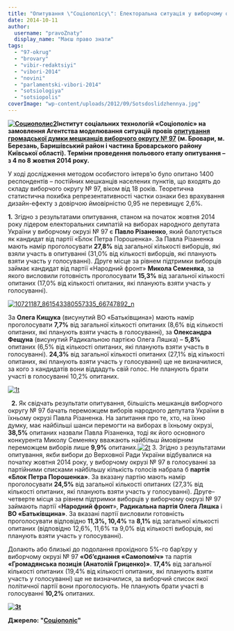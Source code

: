 ```yaml
---
title: "Опитування \"Соціополісу\": Електоральна ситуація у виборчому окрузі № 97 на початку жовтня 2014 року"
date: 2014-10-11
author: 
  username: "pravoZnaty"
  display_name: "Маєш право знати"
tags: 
  - "97-okrug"
  - "brovary"
  - "vibir-redaktsiyi"
  - "vibori-2014"
  - "novini"
  - "parlamentski-vibori-2014"
  - "sotsiologiya"
  - "sotsiopolis"
coverImage: "wp-content/uploads/2012/09/Sotsdoslidzhennya.jpg"
---
```


**[![Социополис2](https://mpz.brovary.org/wp-content/uploads/2012/10/Sotsiopolis2.jpg)](https://mpz.brovary.org/wp-content/uploads/2012/10/Sotsiopolis2.jpg)Інститут соціальних технологій «Соціополіс» на замовлення Агентства моделювання ситуацій провів [опитування громадської думки мешканців виборчого округу № 97](http://sociopolis.ua/en/doslidzhenya/doslidzhenya/202-elect-97/) (м. Бровари, м. Березань, Баришівський район і частина Броварського району Київської області). Терміни проведення польового етапу опитування – з 4 по 8 жовтня 2014 року.**

У ході дослідження методом особистого інтерв’ю було опитано 1400 респон­дентів – постійних мешканців населених пунктів, що входять до складу виборчого округу № 97, віком від 18 років. Теоретична статистична похибка репрезен­тативності частки ознаки без враху­вання дизайн-ефекту з довірчою ймовірністю 0,95 не перевищує 2,6%.

**1.** Згідно з результатами опитування, станом на початок жовтня 2014 року лідером електоральних симпатій на виборах народного депутата України у виборчому окрузі № 97 є **Павло Різаненко**, який балотується як кандидат від партії «Блок Петра Порошенка». За Павла Різаненка мають намір проголосувати **27,8%** від загальної кількості виборців, які взяли участь в опитуванні (31,0% від кількості виборців, які планують взяти участь у голосуванні). Друге місце за рівнем підтримки виборців займає кандидат від партії «Народний фронт» **Микола Семеняка**, за якого висловили готовність проголосувати **15,3%** від загальної кількості опитаних (17,0% від кількості опитаних, які планують взяти участь у голосуванні).

[![10721187_861543380557335_66747892_n](https://mpz.brovary.org/wp-content/uploads/2014/10/10721187_861543380557335_66747892_n.jpg)](https://mpz.brovary.org/wp-content/uploads/2014/10/10721187_861543380557335_66747892_n.jpg)

За **Олега Кищука** (висунутий ВО «Батьківщина») мають намір проголосувати **7,7%** від загальної кількості опитаних (8,6% від кількості опитаних, які планують взяти участь в голосуванні), за **Олександра Фещуна** (висунутий Радикальною партією Олега Ляшка) – **5,8%** опитаних (6,5% від кількості опитаних, які планують взяти участь в голосуванні). **24,3%** від загальної кількості опитаних (27,1% від кількості опитаних, які планують взяти участь у голосуванні) ще не визначилися, за кого з кандидатів вони віддадуть свій голос. Не планують брати участі в голосуванні 10,2% опитаних.

[![1t](http://sociopolis.ua/images/thumbnails/images/1t.jpg)](http://sociopolis.ua/images/1t.jpg "1t")

  **2.** Як свідчать результати опитування, більшість мешканців виборчого округу № 97 бачать переможцем виборів народного депутата України в їхньому окрузі Павла Різаненка. На запитання про те, хто, на їхню думку, має найбільші шанси перемогти на виборах в їхньому окрузі, **38,5%** опитаних назвали Павла Різаненка, тоді як його основного конкурента Миколу Семеняку вважають найбільш ймовірним переможцем виборів лише **9,9%** опитаних.[![2t](http://sociopolis.ua/images/thumbnails/images/2t.jpg)](http://sociopolis.ua/images/2t.jpg "2t") 3\. Згідно з результатами опитування, якби вибори до Верховної Ради України відбувалися на початку жовтня 2014 року, у виборчому окрузі № 97 в голосуванні за партійними списками найбільшу кількість голосів набрала б **партія «Блок Петра Поро­шенка»**. За вказану партію мають намір проголосувати **24,5%** від загальної кількості опитаних (27,3% від кількості опитаних, які планують взяти участь у голосуванні). Друге–четверте місця за рівнем підтримки виборців у виборчому окрузі № 97 займають партії «**Народний фронт**», **Радикальна партія Олега Ляшка** і **ВО «Батьків­щина»**. За вказані партії висловили готовність проголосувати відповідно **11,3%, 10,4%** та **8,1%** від загальної кількості опитаних (відповідно 12,6%, 11,6% та 9,0% від кількості виборців, які планують взяти участь у голосуванні).

Долають або близькі до подолання прохідного 5%-го бар’єру у виборчому окрузі № 97 **«Об’єднання «Самопоміч»** та партія **«Громадянська позиція (Анатолій Гриценко)»**. **17,4%** від загальної кількості опитаних (19,4% від кількості опитаних, які планують взяти участь у голосуванні) ще не визначилися, за виборчий список якої політичної партії вони проголосують. Не планують брати участі в голосуванні **10,2%** опитаних.

**[![3t](http://sociopolis.ua/images/thumbnails/images/3t.jpg)](http://sociopolis.ua/images/3t.jpg "3t")**

**Джерело: "[Соціополіс](http://sociopolis.ua/en/doslidzhenya/doslidzhenya/202-elect-97/)"**
